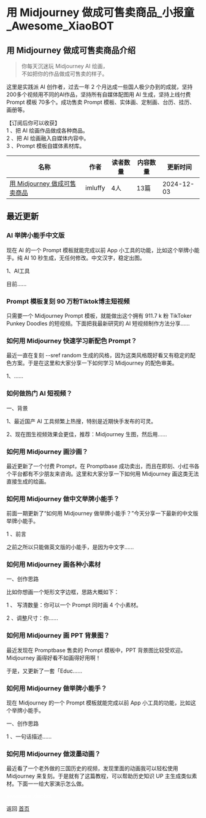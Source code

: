 # 用 Midjourney 做成可售卖商品_小报童_Awesome_XiaoBOT

## 用 Midjourney 做成可售卖商品介绍
> 你每天沉迷玩 Midjourney AI 绘画，    
不如把你的作品做成可售卖的样子。    
    
这里是实践派 AI 创作者，过去一年 2 个月达成一些国人极少办到的成就，坚持200多个视频用不同的AI作品，坚持所有自媒体配图用 AI 生成，坚持上线付费  
Prompt 模板 70多个。成功售卖 Prompt 模板、实体画、定制画、台历、挂历、画册等。    
    
【订阅后你可以收获】    
1 、把 AI 绘画作品做成各种商品。    
2 、把 AI 绘画融入自媒体内容中。    
3 、Prompt 模板自媒体素材库。  
  


|名称|作者|读者数量|内容数量|更新时间|
|---|---|---|---|---|
|[用 Midjourney 做成可售卖商品](https://xiaobot.net/p/MJIP?refer=0b133df9-27dc-423b-8101-639049001c13)|imluffy|4人|13篇|2024-12-03|

## 最近更新
### AI 举牌小能手中文版

现在 AI 的一个 Prompt 模板就能完成以前 App 小工具的功能，比如这个举牌小能手。纯 AI 10 秒生成，无任何修改。中文汉字，稳定出图。

1、AI工具

目前......

### Prompt 模板复刻 90 万粉Tiktok博主短视频

只需要一个 Midjourney Prompt 模板，就能做出这个拥有 911.7 k 粉 TikToker Punkey Doodles
的短视频。下面把我最新研究的 AI 短视频制作方法分享......

### 如何用 Midjourney 快速学习新配色 Prompt？

最近一直在复刻 --sref random 生成的风格，因为这类风格既好看又有稳定的配色方案。于是在这里和大家分享一下如何学习 Midjourney
的配色审美。

1、......

### 如何做热门 AI 短视频？

一、背景

1、最近国产 AI 工具频繁上热搜，特别是近期快手发布的可灵。

2、现在图生视频效果会更佳，推荐：Midjourney 生图，然后用......

### 如何用 Midjourney 画沙画？

最近更新了一个付费 Prompt，在 Promptbase 成功卖出，而且在即刻、小红书各个平台都有不少朋友来咨询。这里和大家分享一下如何用
Midjourney 画这类无法直接生成的绘画。

### 如何用 Midjourney 做中文举牌小能手？

前面一期更新了“如何用 Midjourney 做举牌小能手？”今天分享一下最新的中文版举牌小能手。

1 、前言

之前之所以只能做英文版的小能手，是因为中文字......

### 如何用 Midjourney 画各种小素材

一、创作思路

比如你想画一个矩形文字边框，思路大概如下：

1 、 写清数量：你可以一个 Prompt 同时画 4 个小素材。

2 、调整尺寸：你......

### 如何用 Midjourney 画 PPT 背景图？

最近发现在 Promptbase 售卖的 Prompt 模板中，PPT 背景图比较受欢迎。Midjourney 画得好看不如画得好用啊！

于是，又更新了一套「Educ......

### 如何用 Midjourney 做举牌小能手？

现在 Midjourney 的一个 Prompt 模板就能完成以前 App 小工具的功能，比如这个举牌小能手。

一、创作思路

1 、一句话描述......

### 如何用 Midjourney 做泼墨动画？

最近看了一个老外做的三国历史的视频，发现里面的动画我可以轻松使用 Midjourney 来复刻。于是就有了这篇教程，可以帮助历史知识 UP
主生成类似素材。下面一一给大家演示怎么做。


<a href="https://github.com/Reno9527/awesome-xiaobot" style="color: white; text-decoration: none;">awesome-xiaobot</a>

返回 [首页](../README.md)
